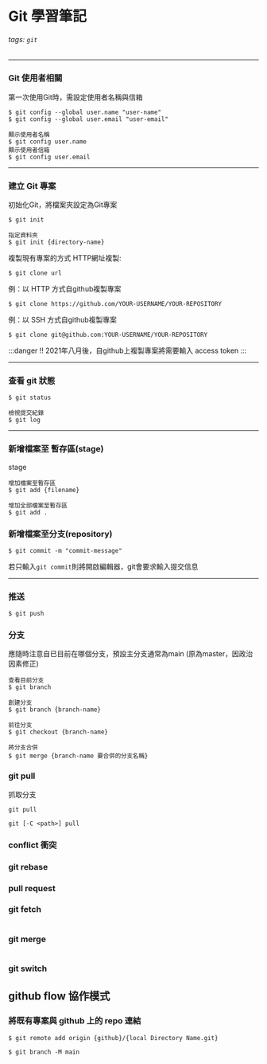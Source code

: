 # Git 學習筆記
###### tags: `git`

---
###  Git 使用者相關
第一次使用Git時，需設定使用者名稱與信箱
```
$ git config --global user.name "user-name"
$ git config --global user.email "user-email"

顯示使用者名稱
$ git config user.name
顯示使用者信箱
$ git config user.email

```
---
### 建立 Git 專案
初始化Git，將檔案夾設定為Git專案
```
$ git init 

指定資料夾
$ git init {directory-name} 
```
複製現有專案的方式
HTTP網址複製:
```
$ git clone url
```
例：以 HTTP 方式自github複製專案
```
$ git clone https://github.com/YOUR-USERNAME/YOUR-REPOSITORY
```
例：以 SSH 方式自github複製專案
```
$ git clone git@github.com:YOUR-USERNAME/YOUR-REPOSITORY
```
:::danger
!! 2021年八月後，自github上複製專案將需要輸入 access token
:::

---
### 查看 git 狀態
```
$ git status

檢視提交紀錄
$ git log 
```
---
### 新增檔案至 暫存區(stage)

stage

```
增加檔案至暫存區
$ git add {filename}

增加全部檔案至暫存區
$ git add .

```

### 新增檔案至分支(repository)
```
$ git commit -m "commit-message"
```
若只輸入`git commit`則將開啟編輯器，git會要求輸入提交信息

---
### 推送
```
$ git push
```

### 分支

應隨時注意自已目前在哪個分支，預設主分支通常為main (原為master，因政治因素修正)

```
查看目前分支
$ git branch 

創建分支
$ git branch {branch-name} 

前往分支
$ git checkout {branch-name}

將分支合併
$ git merge {branch-name 要合併的分支名稱}
```

### git pull

抓取分支
```
git pull

git [-C <path>] pull
```
### conflict 衝突

### git rebase

### pull request


### git fetch
```
```
### git merge
```
```
### git switch


## github flow 協作模式

### 將既有專案與 github 上的 repo 連結
```
$ git remote add origin {github}/{local Directory Name.git}

$ git branch -M main
```

